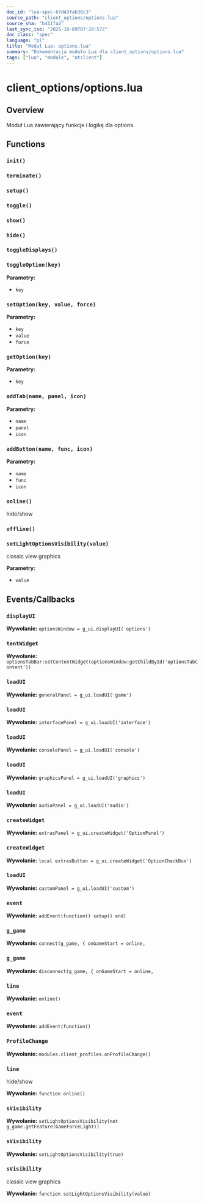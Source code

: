 ```yaml
---
doc_id: "lua-spec-67d43fab30c3"
source_path: "client_options/options.lua"
source_sha: "b411fa2"
last_sync_iso: "2025-10-09T07:28:57Z"
doc_class: "spec"
language: "pl"
title: "Moduł Lua: options.lua"
summary: "Dokumentacja modułu Lua dla client_options/options.lua"
tags: ["lua", "module", "otclient"]
---
```


# client_options/options.lua

## Overview

Moduł Lua zawierający funkcje i logikę dla options.

## Functions

### `init()`

### `terminate()`

### `setup()`

### `toggle()`

### `show()`

### `hide()`

### `toggleDisplays()`

### `toggleOption(key)`

**Parametry:**

- `key`

### `setOption(key, value, force)`

**Parametry:**

- `key`
- `value`
- `force`

### `getOption(key)`

**Parametry:**

- `key`

### `addTab(name, panel, icon)`

**Parametry:**

- `name`
- `panel`
- `icon`

### `addButton(name, func, icon)`

**Parametry:**

- `name`
- `func`
- `icon`

### `online()`

hide/show

### `offline()`

### `setLightOptionsVisibility(value)`

classic view graphics

**Parametry:**

- `value`

## Events/Callbacks

### `displayUI`

**Wywołanie:** `optionsWindow = g_ui.displayUI('options')`

### `tentWidget`

**Wywołanie:** `optionsTabBar:setContentWidget(optionsWindow:getChildById('optionsTabContent'))`

### `loadUI`

**Wywołanie:** `generalPanel = g_ui.loadUI('game')`

### `loadUI`

**Wywołanie:** `interfacePanel = g_ui.loadUI('interface')`

### `loadUI`

**Wywołanie:** `consolePanel = g_ui.loadUI('console')`

### `loadUI`

**Wywołanie:** `graphicsPanel = g_ui.loadUI('graphics')`

### `loadUI`

**Wywołanie:** `audioPanel = g_ui.loadUI('audio')`

### `createWidget`

**Wywołanie:** `extrasPanel = g_ui.createWidget('OptionPanel')`

### `createWidget`

**Wywołanie:** `local extrasButton = g_ui.createWidget('OptionCheckBox')`

### `loadUI`

**Wywołanie:** `customPanel = g_ui.loadUI('custom')`

### `event`

**Wywołanie:** `addEvent(function() setup() end)`

### `g_game`

**Wywołanie:** `connect(g_game, { onGameStart = online,`

### `g_game`

**Wywołanie:** `disconnect(g_game, { onGameStart = online,`

### `line`

**Wywołanie:** `online()`

### `event`

**Wywołanie:** `addEvent(function()`

### `ProfileChange`

**Wywołanie:** `modules.client_profiles.onProfileChange()`

### `line`

hide/show

**Wywołanie:** `function online()`

### `sVisibility`

**Wywołanie:** `setLightOptionsVisibility(not g_game.getFeature(GameForceLight))`

### `sVisibility`

**Wywołanie:** `setLightOptionsVisibility(true)`

### `sVisibility`

classic view graphics

**Wywołanie:** `function setLightOptionsVisibility(value)`
